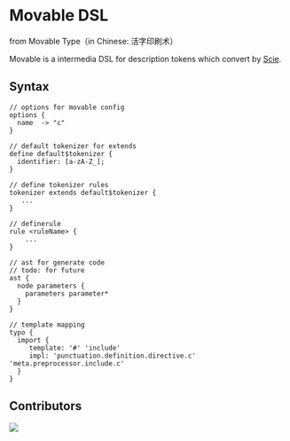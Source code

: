 # Movable DSL

from Movable Type（in Chinese: 活字印刷术）

Movable is a intermedia DSL for description tokens which convert by [Scie](github.com/phodal/scie/).

## Syntax

```
// options for movable config
options {
  name  -> "c"
}

// default tokenizer for extends
define default$tokenizer {
  identifier: [a-zA-Z_];
}

// define tokenizer rules
tokenizer extends default$tokenizer {
   ...
}

// definerule
rule <ruleName> {
    ...
}

// ast for generate code
// todo: for future
ast {
  node parameters {
    parameters parameter*
  }
}

// template mapping
typo {
  import {
     template: '#' 'include'
     impl: 'punctuation.definition.directive.c' 'meta.preprocessor.include.c'
  }
}
```

## Contributors

<a href="https://github.com/charj-lang/movable/graphs/contributors">
  <img src="https://contributors-img.web.app/image?repo=charj-lang/movable" />
</a>
